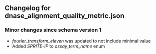 ## Changelog for dnase_alignment_quality_metric.json

### Minor changes since schema version 1

* *fourier_transform_eleven* was updated to not include minimal value
* Added *SPRITE-IP* to *assay_term_name* enum